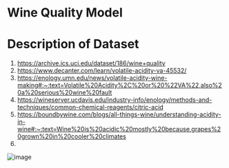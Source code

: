 # Wine Quality Model

# Description of Dataset
1) https://archive.ics.uci.edu/dataset/186/wine+quality
2) https://www.decanter.com/learn/volatile-acidity-va-45532/
3) https://enology.umn.edu/news/volatile-acidity-wine-making#:~:text=Volatile%20Acidity%2C%20or%20%22VA%22,also%20a%20serious%20wine%20fault
4) https://wineserver.ucdavis.edu/industry-info/enology/methods-and-techniques/common-chemical-reagents/citric-acid
5) https://boundbywine.com/blogs/all-things-wine/understanding-acidity-in-wine#:~:text=Wine%20is%20acidic%20mostly%20because,grapes%20grown%20in%20cooler%20climates
6) 

![image](https://github.com/0Chisom0/Wine-Quality-Model/assets/122185866/48a46012-1d56-4f8e-835b-bed771247678)
